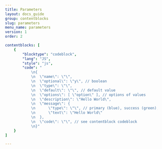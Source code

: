 ```yaml
---
title: Parameters
layout: docs_guide
group: contentblocks
slug: parameters
menu_name: parameters
version: 1
order: 2

contentblocks: [
	{
		"blocktype": "codeblock",
		"lang": "JS",
		"style": "js",
		"code": "
			\n{
			\n	\"name\": \"\",
			\n	\"optional\": \"y\", // boolean
			\n	\"type\": \"\",
			\n	\"default\": \"\", // default value
			\n	\"options\": [ \"option\" ], // options of values
			\n	\"description\": \"Hello World\",
			\n	\"message\": {
			\n		\"type\": \"\", // primary (blue), success (green), info (lightblue), waring (yellow), danger (red)
			\n		\"text\": \"Hello World\"
			\n	},
			\n	\"code\": \"\", // see contentblock codeblock
			\n}"
	}
]

---
```

